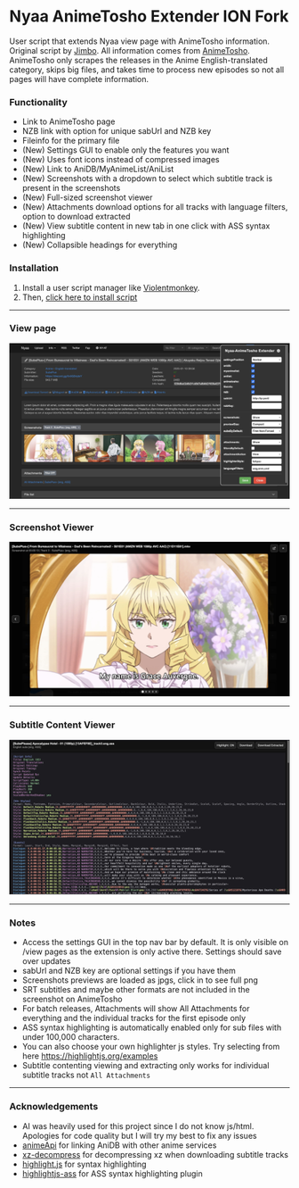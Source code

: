 # Nyaa AnimeTosho Extender ION Fork

User script that extends Nyaa view page with AnimeTosho information. Original script by [Jimbo](https://gitea.com/Jimbo/PT-Userscripts/src/branch/main/nyaa-animetosho.user.js). All information comes from [AnimeTosho](https://animetosho.org/). AnimeTosho only scrapes the releases in the Anime English-translated category, skips big files, and takes time to process new episodes so not all pages will have complete information.

### Functionality
- Link to AnimeTosho page
- NZB link with option for unique sabUrl and NZB key
- Fileinfo for the primary file
- (New) Settings GUI to enable only the features you want
- (New) Uses font icons instead of compressed images
- (New) Link to AniDB/MyAnimeList/AniList
- (New) Screenshots with a dropdown to select which subtitle track is present in the screenshots
- (New) Full-sized screenshot viewer
- (New) Attachments download options for all tracks with language filters, option to download extracted
- (New) View subtitle content in new tab in one click with ASS syntax highlighting
- (New) Collapsible headings for everything

### Installation
1. Install a user script manager like [Violentmonkey](https://violentmonkey.github.io/).
2. Then, [click here to install script](https://github.com/IONI0/Nyaa-AnimeTosho-Extender-ION-Fork/raw/refs/heads/main/Nyaa-AnimeTosho-Extender-ION-Fork.user.js)

---

### View page
![](main_image.jpg)

---

### Screenshot Viewer
![Screenshot Viewer](screenshot_viewer.jpg)

---

### Subtitle Content Viewer
![Subtitle Content Viewer](subtitle_content_viewer.jpg)

---

### Notes
- Access the settings GUI in the top nav bar by default. It is only visible on /view pages as the extension is only active there. Settings should save over updates
- sabUrl and NZB key are optional settings if you have them
- Screenshots previews are loaded as jpgs, click in to see full png
- SRT subtitles and maybe other formats are not included in the screenshot on AnimeTosho
- For batch releases, Attachments will show All Attachments for everything and the individual tracks for the first episode only
- ASS syntax highlighting is automatically enabled only for sub files with under 100,000 characters.
- You can also choose your own highlighter js styles. Try selecting from here https://highlightjs.org/examples
- Subtitle contenting viewing and extracting only works for individual subtitle tracks not `All Attachments`

---

### Acknowledgements
- AI was heavily used for this project since I do not know js/html. Apologies for code quality but I will try my best to fix any issues
- [animeApi](https://github.com/nattadasu/animeApi) for linking AniDB with other anime services
- [xz-decompress](https://github.com/httptoolkit/xz-decompress) for decompressing xz when downloading subtitle tracks
- [highlight.js](https://github.com/highlightjs/highlight.js) for syntax highlighting
- [highlightjs-ass](https://github.com/GrygrFlzr/highlightjs-ass/) for ASS syntax highlighting plugin